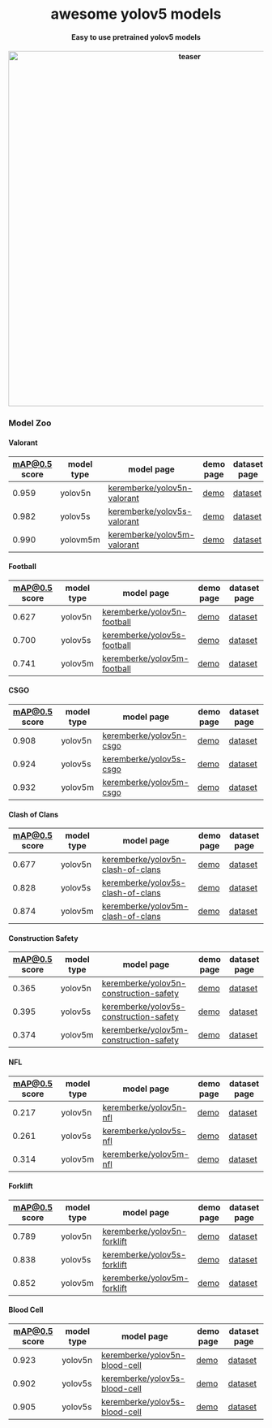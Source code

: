 <div align="center">
<h1>
  awesome yolov5 models
</h1>

<h4>
  Easy to use pretrained yolov5 models
</h4>

<h4>
    <img width="700" alt="teaser" src="https://user-images.githubusercontent.com/34196005/208124364-325c1b68-143f-4285-a5e9-13b2ceafcf64.gif">
</h4>

</div>

### Model Zoo

#### Valorant

| mAP@0.5 score | model type | model page | demo page | dataset page |
|---            |---         |---         |---        |---           |
| 0.959 | yolov5n | [keremberke/yolov5n-valorant](https://huggingface.co/keremberke/yolov5n-valorant) | [demo](https://huggingface.co/spaces/keremberke/valorant-object-detection) | [dataset](https://huggingface.co/datasets/keremberke/valorant-object-detection)
| 0.982 | yolov5s | [keremberke/yolov5s-valorant](https://huggingface.co/keremberke/yolov5s-valorant) | [demo](https://huggingface.co/spaces/keremberke/valorant-object-detection) | [dataset](https://huggingface.co/datasets/keremberke/valorant-object-detection)
| 0.990 | yolovm5m | [keremberke/yolov5m-valorant](https://huggingface.co/keremberke/yolov5m-valorant) | [demo](https://huggingface.co/spaces/keremberke/valorant-object-detection) | [dataset](https://huggingface.co/datasets/keremberke/valorant-object-detection)

#### Football

| mAP@0.5 score | model type | model page | demo page | dataset page | 
|---            |---         |---         |---        |---           |
| 0.627 | yolov5n | [keremberke/yolov5n-football](https://huggingface.co/keremberke/yolov5n-football) | [demo](https://huggingface.co/spaces/keremberke/football-object-detection) | [dataset](https://huggingface.co/datasets/keremberke/football-object-detection)
| 0.700 | yolov5s | [keremberke/yolov5s-football](https://huggingface.co/keremberke/yolov5s-football) | [demo](https://huggingface.co/spaces/keremberke/football-object-detection) | [dataset](https://huggingface.co/datasets/keremberke/football-object-detection)
| 0.741 | yolov5m | [keremberke/yolov5m-football](https://huggingface.co/keremberke/yolov5m-football) | [demo](https://huggingface.co/spaces/keremberke/football-object-detection) | [dataset](https://huggingface.co/datasets/keremberke/football-object-detection)

#### CSGO

| mAP@0.5 score | model type | model page | demo page | dataset page |
|---            |---         |---         |---        |---           |
| 0.908 | yolov5n | [keremberke/yolov5n-csgo](https://huggingface.co/keremberke/yolov5n-csgo) | [demo](https://huggingface.co/spaces/keremberke/csgo-object-detection) | [dataset](https://huggingface.co/datasets/keremberke/csgo-object-detection)
| 0.924 | yolov5s | [keremberke/yolov5s-csgo](https://huggingface.co/keremberke/yolov5s-csgo) | [demo](https://huggingface.co/spaces/keremberke/csgo-object-detection) | [dataset](https://huggingface.co/datasets/keremberke/csgo-object-detection)
| 0.932 | yolov5m | [keremberke/yolov5m-csgo](https://huggingface.co/keremberke/yolov5m-csgo) | [demo](https://huggingface.co/spaces/keremberke/csgo-object-detection) | [dataset](https://huggingface.co/datasets/keremberke/csgo-object-detection)

#### Clash of Clans

| mAP@0.5 score | model type | model page | demo page | dataset page |
|---            |---         |---         |---        |---           |
| 0.677 | yolov5n | [keremberke/yolov5n-clash-of-clans](https://huggingface.co/keremberke/yolov5n-clash-of-clans) | [demo](https://huggingface.co/spaces/keremberke/clash-of-clans-object-detection) | [dataset](https://huggingface.co/datasets/keremberke/clash-of-clans-object-detection)
| 0.828 | yolov5s | [keremberke/yolov5s-clash-of-clans](https://huggingface.co/keremberke/yolov5s-clash-of-clans) | [demo](https://huggingface.co/spaces/keremberke/clash-of-clans-object-detection) | [dataset](https://huggingface.co/datasets/keremberke/clash-of-clans-object-detection)
| 0.874 | yolov5m | [keremberke/yolov5m-clash-of-clans](https://huggingface.co/keremberke/yolov5m-clash-of-clans) | [demo](https://huggingface.co/spaces/keremberke/clash-of-clans-object-detection) | [dataset](https://huggingface.co/datasets/keremberke/clash-of-clans-object-detection)

#### Construction Safety

| mAP@0.5 score | model type | model page | demo page | dataset page |
|---            |---         |---         |---        |---           |
| 0.365 | yolov5n | [keremberke/yolov5n-construction-safety](https://huggingface.co/keremberke/yolov5n-construction-safety) | [demo](https://huggingface.co/spaces/keremberke/construction-safety-object-detection) | [dataset](https://huggingface.co/datasets/keremberke/construction-safety-object-detection)
| 0.395 | yolov5s | [keremberke/yolov5s-construction-safety](https://huggingface.co/keremberke/yolov5s-construction-safety) | [demo](https://huggingface.co/spaces/keremberke/construction-safety-object-detection) | [dataset](https://huggingface.co/datasets/keremberke/construction-safety-object-detection)
| 0.374 | yolov5m | [keremberke/yolov5m-construction-safety](https://huggingface.co/keremberke/yolov5m-construction-safety) | [demo](https://huggingface.co/spaces/keremberke/construction-safety-object-detection) | [dataset](https://huggingface.co/datasets/keremberke/construction-safety-object-detection)

#### NFL

| mAP@0.5 score | model type | model page | demo page | dataset page |
|---            |---         |---         |---        |---           |
| 0.217 | yolov5n | [keremberke/yolov5n-nfl](https://huggingface.co/keremberke/yolov5n-nfl) | [demo](https://huggingface.co/spaces/keremberke/nfl-object-detection) | [dataset](https://huggingface.co/datasets/keremberke/nfl-object-detection)
| 0.261 | yolov5s | [keremberke/yolov5s-nfl](https://huggingface.co/keremberke/yolov5s-nfl) | [demo](https://huggingface.co/spaces/keremberke/nfl-object-detection) | [dataset](https://huggingface.co/datasets/keremberke/nfl-object-detection)
| 0.314 | yolov5m | [keremberke/yolov5m-nfl](https://huggingface.co/keremberke/yolov5m-nfl) | [demo](https://huggingface.co/spaces/keremberke/nfl-object-detection) | [dataset](https://huggingface.co/datasets/keremberke/nfl-object-detection)

#### Forklift

| mAP@0.5 score | model type | model page | demo page | dataset page |
|---            |---         |---         |---        |---           |
| 0.789 | yolov5n | [keremberke/yolov5n-forklift](https://huggingface.co/keremberke/yolov5n-forklift) | [demo](https://huggingface.co/spaces/keremberke/forklift-object-detection) | [dataset](https://huggingface.co/datasets/keremberke/forklift-object-detection)
| 0.838 | yolov5s | [keremberke/yolov5s-forklift](https://huggingface.co/keremberke/yolov5s-forklift) | [demo](https://huggingface.co/spaces/keremberke/forklift-object-detection) | [dataset](https://huggingface.co/datasets/keremberke/forklift-object-detection)
| 0.852 | yolov5m | [keremberke/yolov5m-forklift](https://huggingface.co/keremberke/yolov5m-forklift) | [demo](https://huggingface.co/spaces/keremberke/forklift-object-detection) | [dataset](https://huggingface.co/datasets/keremberke/forklift-object-detection)

#### Blood Cell

| mAP@0.5 score | model type | model page | demo page | dataset page |
|---            |---         |---         |---        |---           |
| 0.923 | yolov5n | [keremberke/yolov5n-blood-cell](https://huggingface.co/keremberke/yolov5n-blood-cell) | [demo](https://huggingface.co/spaces/keremberke/blood-cell-object-detection) | [dataset](https://huggingface.co/datasets/keremberke/blood-cell-object-detection)
| 0.902 | yolov5s | [keremberke/yolov5s-blood-cell](https://huggingface.co/keremberke/yolov5s-blood-cell) | [demo](https://huggingface.co/spaces/keremberke/blood-cell-object-detection) | [dataset](https://huggingface.co/datasets/keremberke/blood-cell-object-detection)
| 0.905 | yolov5s | [keremberke/yolov5s-blood-cell](https://huggingface.co/keremberke/yolov5s-blood-cell) | [demo](https://huggingface.co/spaces/keremberke/blood-cell-object-detection) | [dataset](https://huggingface.co/datasets/keremberke/blood-cell-object-detection)
